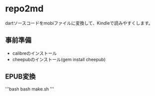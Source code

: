 # repo2md

dartソースコードをmobiファイルに変換して、Kindleで読みやすくします。

## 事前準備
- calibreのインストール
- cheepubのインストール(gem install cheepub)

## EPUB変換
'''bash
bash make.sh
'''
